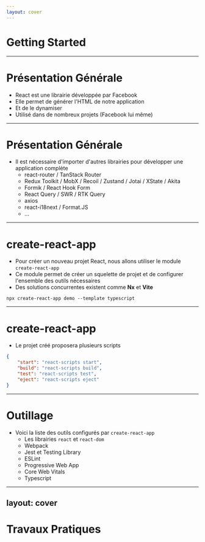 ```yaml
---
layout: cover
---
```


# Getting Started

---

# Présentation Générale

* React est une librairie développée par Facebook
* Elle permet de générer l'HTML de notre application
* Et de le dynamiser
* Utilisé dans de nombreux projets (Facebook lui même)

--- 

# Présentation Générale

* Il est nécessaire d'importer d'autres librairies pour développer une application complète
    * react-router / TanStack Router
    * Redux Toolkit / MobX / Recoil / Zustand / Jotai / XState / Akita
    * Formik / React Hook Form
    * React Query / SWR / RTK Query
    * axios
    * react-i18next / Format.JS
    * ...

---

# create-react-app

* Pour créer un nouveau projet React, nous allons utiliser le module `create-react-app`
* Ce module permet de créer un squelette de projet et de configurer l'ensemble des outils nécessaires
* Des solutions concurrentes existent comme **Nx** et **Vite**

```shell
npx create-react-app demo --template typescript
```

---

# create-react-app

* Le projet créé proposera plusieurs scripts

```json
{
    "start": "react-scripts start",
    "build": "react-scripts build",
    "test": "react-scripts test",
    "eject": "react-scripts eject"
}
```

---

# Outillage

* Voici la liste des outils configurés par `create-react-app`
    * Les librairies `react` et `react-dom`
    * Webpack
    * Jest et Testing Library
    * ESLint
    * Progressive Web App
    * Core Web Vitals
    * Typescript

---
layout: cover
---

# Travaux Pratiques
